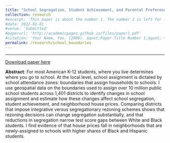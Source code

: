 ```yaml
---
title: "School Segregation, Student Achievement, and Parental Preferences"
collection: research
#excerpt: 'This paper is about the number 1. The number 2 is left for future work.'
#date: 2022-01-01
#venue: 'Submitted'
#paperurl: 'http://academicpages.github.io/files/paper1.pdf'
#citation: 'Your Name, You. (2009). &quot;Paper Title Number 1.&quot; <i>Journal 1</i>. 1(1).'
permalink: /research/school_boundaries
---
```


** **

[Download paper here](https://samstemper.github.io/files/school_boundaries.pdf)

**Abstract**: For most American K-12 students, where you live determines where you go to school. At the local level, school assignment is dictated by school attendance zones: boundaries that assign households to schools. I use geospatial data on the boundaries used to assign over 10 million public school students across 1,401 districts to identify changes in school assignment and estimate how these changes affect school segregation, student achievement, and neighborhood house prices. Comparing districts that impose integrative versus segregationary rezoning schemes shows that rezoning decisions can change segregation substantially, and that reductions in segregation narrow test score gaps between White and Black students. I find evidence of that house prices fall in neighborhoods that are newly-assigned to schools with higher shares of Black and Hispanic students.